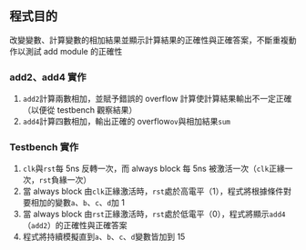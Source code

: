 ## 程式目的
改變變數、計算變數的相加結果並顯示計算結果的正確性與正確答案，不斷重複動作以測試 add module 的正確性

### add2、add4 實作
1. `add2`計算兩數相加，並賦予錯誤的 overflow 計算使計算結果輸出不一定正確（以便從 testbench 觀察結果）
2. `add4`計算四數相加，輸出正確的 overflow`ov`與相加結果`sum`

### Testbench 實作
1. `clk`與`rst`每 5ns 反轉一次，而 always block 每 5ns 被激活一次（`clk`正緣一次，`rst`負緣一次）
2. 當 always block 由`clk`正緣激活時，`rst`處於高電平（1），程式將根據條件對要相加的變數`a`、`b`、`c`、`d`加 1
3. 當 always block 由`rst`正緣激活時，`rst`處於低電平（0），程式將顯示`add4`（`add2`）的正確性與正確答案
4. 程式將持續模擬直到`a`、`b`、`c`、`d`變數皆加到 15